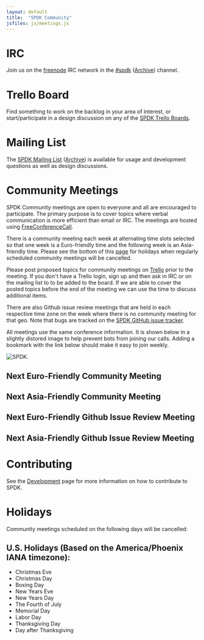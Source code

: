 ```yaml
---
layout: default
title:  "SPDK Community"
jsfiles: js/meetings.js
---
```


# IRC

Join us on the [freenode](https://freenode.net/) IRC network in the [#spdk](irc://irc.freenode.net/%23spdk) ([Archive](https://dqtibwqq6s6ux.cloudfront.net/irclog/index.html)) channel.

# Trello Board

Find something to work on the backlog in your area of interest, or start/participate in a design discussion on any of the [SPDK Trello Boards](../trello/).

# Mailing List

The [SPDK Mailing List](https://lists.01.org/mailman/listinfo/spdk) ([Archive](https://lists.01.org/pipermail/spdk/))
is available for usage and development questions as well as design discussions.

# Community Meetings

SPDK Community meetings are open to everyone and all are encouraged to
participate. The primary purpose is to cover topics where verbal communication
is more efficient than email or IRC. The meetings are hosted using
[FreeConferenceCall](https://www.freeconferencecall.com).

There is a community meeting each week at alternating time slots selected so
that one week is a Euro-friendly time and the following week is an
Asia-friendly time. Please see the bottom of this [page](#holidays) for holidays
when regularly scheduled community meetings will be cancelled.

Please post proposed topics for community meetings on [Trello](https://trello.com/b/DvM7XayJ)
prior to the meeting. If you don't have a Trello login, sign up and then ask in IRC
or on the mailing list to to be added to the board. If we are able to cover
the posted topics before the end of the meeting we can use the time to discuss
additional items.

There are also Github issue review meetings that are held in each respective time zone on the
week where there is no community meeting for that geo. Note that bugs are tracked on the [SPDK GitHub issue tracker](https://github.com/spdk/spdk/issues).

All meetings use the same conference information. It is shown below in a
slightly distored image to help prevent bots from joining our calls. Adding
a bookmark with the link below should make it easy to join weekly.

![SPDK](../img/spdk_free.jpg "SPDK").

## Next Euro-Friendly Community Meeting
<div id="euro-mtg"></div>

## Next Asia-Friendly Community Meeting
<div id="asia-mtg"></div>

## Next Euro-Friendly Github Issue Review Meeting
<div id="euro-bug-mtg"></div>

## Next Asia-Friendly Github Issue Review Meeting
<div id="asia-bug-mtg"></div>

# Contributing

See the [Development](/development/) page for more information on how to contribute to SPDK.

# Holidays

Community meetings scheduled on the following days will be cancelled:

## U.S. Holidays (Based on the America/Phoenix IANA timezone):

* Christmas Eve
* Christmas Day
* Boxing Day
* New Years Eve
* New Years Day
* The Fourth of July
* Memorial Day
* Labor Day
* Thanksgiving Day
* Day after Thanksgiving
